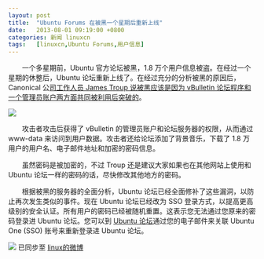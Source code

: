 ```yaml
---
layout: post
title:	"Ubuntu Forums 在被黑一个星期后重新上线"
date:	2013-08-01 09:19:00 +0800 
categories:	新闻 linuxcn 
tags:	[linuxcn,Ubuntu Forums,用户信息]
---
```



　　一个多星期前，Ubuntu 官方论坛被黑，1.8 万个用户信息被盗。在经过一个星期的休整后，Ubuntu 论坛重新上线了。在经过充分的分析被黑的原因后，Canonical 公[司工作人员 James Troup 说被黑应该是因为 vBulletin 论坛程序和一个管理员账户两方面共同被利用后突破的](http://blog.canonical.com/2013/07/30/ubuntu-forums-are-back-up-and-a-post-mortem/)。


![](/Asserts/Images//attachment/album/201307/31/22320913zuyyygly3rygg1.png)


　　攻击者攻击后获得了 vBulletin 的管理员账户和论坛服务器的权限，从而通过 www-data 来访问到用户数据。攻击者还给论坛添加了背景音乐，下载了 1.8 万用户的用户名、电子邮件地址和加密的密码信息。


　　虽然密码是被加密的，不过 Troup 还是建议大家如果也在其他网站上使用和 Ubuntu 论坛一样的密码的话，尽快修改其他地方的密码。


　　根据被黑的服务器的全面分析，Ubuntu 论坛已经全面修补了这些漏洞，以防止再次发生类似的事件。现在 Ubuntu 论坛已经改为 SSO 登录方式，以提高更高级别的安全认证。所有用户的密码已经被随机重置。这表示您无法通过您原来的密码登录进 Ubuntu 论坛。您可以到 [Ubuntu 论坛](http://ubuntuforums.org/)通过您的电子邮件来关联 Ubuntu One (SSO) 账号来重新登录进 Ubuntu 论坛。


![](https://img.linux.net.cn/xwb/images/bgimg/icon_logo.png) 已同步至 [linux的微博](http://weibo.com/1772191555)
